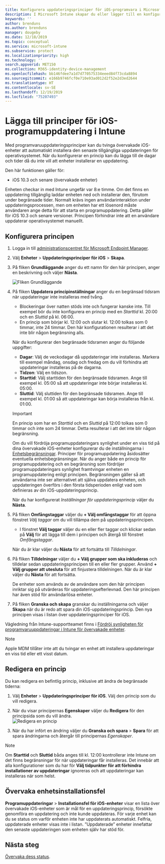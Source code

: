 ```yaml
---
title: Konfigurera uppdateringsprinciper för iOS-programvara i Microsoft Intune – Azure | Microsoft Docs
description: I Microsoft Intune skapar du eller lägger till en konfigurationsprincip för att begränsa när programvaruuppdateringar installeras automatiskt på iOS-enheter. Du kan välja datum och tid när uppdateringar inte installeras. Du kan även tilldela den här principen till grupper, användare eller enheter samt söka efter eventuella installationsfel.
keywords: ''
author: brenduns
ms.author: brenduns
manager: dougeby
ms.date: 12/18/2019
ms.topic: conceptual
ms.service: microsoft-intune
ms.subservice: protect
ms.localizationpriority: high
ms.technology: ''
search.appverid: MET150
ms.collection: M365-identity-device-management
ms.openlocfilehash: bb146fdee7a1d7d770575334eeed84f73cda8894
ms.sourcegitcommit: e166b9746fcf0e710e93ad012d2f52e2d3ed2644
ms.translationtype: HT
ms.contentlocale: sv-SE
ms.lasthandoff: 12/19/2019
ms.locfileid: "75207493"
---
```

# <a name="add-ios-software-update-policies-in-intune"></a>Lägga till principer för iOS-programuppdatering i Intune

Med programvaruuppdateringsprinciper kan du tvinga övervakade iOS-enheter att automatiskt installera den senaste tillgängliga uppdateringen för operativsystemet. När du konfigurerar en princip kan du lägga till de dagar och tider då du inte vill att enheter installerar en uppdatering.

Den här funktionen gäller för:

- iOS 10.3 och senare (övervakade enheter)

Enheten checkar in med Intune ungefär var 8:e timme. Om det finns en uppdatering tillgänglig laddar enheten ned och installerar den, förutom under begränsade tider. Normalt krävs ingen användarinteraktion under uppdateringsprocessen, men om enheten har ett lösenord måste användaren ange detta för att starta en programuppdatering. Detta gäller för iOS 10.3 och senare versioner. Principen förhindrar inte att en användare uppdaterar operativsystemet manuellt.

## <a name="configure-the-policy"></a>Konfigurera principen

1. Logga in till [administrationscentret för Microsoft Endpoint Manager](https://go.microsoft.com/fwlink/?linkid=2109431).
2. Välj **Enheter** > **Uppdateringsprinciper för iOS** > **Skapa**.
3. På fliken **Grundläggande** anger du ett namn för den här principen, anger en beskrivning och väljer **Nästa**.

   ![Fliken Grundläggande](./media/software-updates-ios/basics-tab.png) 

4. På fliken **Uppdatera principinställningar** anger du en begränsad tidsram när uppdateringar inte installeras med tvång.  
   - Blockeringar över natten stöds inte och fungerar kanske inte. Till exempel bör du inte konfigurera en princip med en *Starttid* kl. 20:00 och en *Sluttid* på kl. 06:00.
   - En princip som börjar kl. 12:00 och slutar kl. 12:00 tolkas som 0 timmar, inte 24 timmar. Den här konfigurationen resulterar i att det inte blir någon begränsning alls.

   När du konfigurerar den begränsade tidsramen anger du följande uppgifter:

   - **Dagar**: Välj de veckodagar då uppdateringar inte installeras. Markera till exempel måndag, onsdag och fredag om du vill förhindra att uppdateringar installeras på de dagarna.
   - **Tidzon**: Välj en tidszon.
   - **Starttid**: Välj starttiden för den begränsade tidsramen. Ange till exempel kl. 05:00 så att uppdateringar inte börjar installeras kl. 05:00.
   - **Sluttid**: Välj sluttiden för den begränsade tidsramen. Ange till exempel kl. 01:00 så att uppdateringar kan börja installeras från kl. 01:00.
  
   > [!IMPORTANT]  
   > En princip som har en *Starttid* och en *Sluttid* på 12:00 tolkas som 0 timmar och inte som 24 timmar. Detta resulterar i att det inte blir någon begränsning.  
    
   Om du vill fördröja programuppdateringars synlighet under en viss tid på dina övervakade iOS-enheter konfigurerar du de inställningarna i [Enhetsbegränsningar](../configuration/device-restrictions-ios.md#general). Principer för programuppdatering åsidosätter eventuella enhetsbegränsningar. När du anger både en princip för programuppdatering och en begränsning som fördröjer programuppdateringars synlighet framtvingar enheten en programuppdatering enligt principen. Begränsningen gäller så att användarna inte ser alternativet att själva uppdatera enheten, och uppdateringen överförs i den första tidsperioden enligt vad som definieras av din iOS-uppdateringsprincip.

   När du har konfigurerat *Inställningar för uppdateringsprincip* väljer du **Nästa**. 

5. På fliken **Omfångstaggar** väljer du **+ Välj omfångstaggar** för att öppna fönstret *Välj taggar* om du vill tillämpa dem på uppdateringsprincipen.
   
   - I fönstret **Välj taggar** väljer du en eller fler taggar och klickar sedan på **Välj** för att lägga till dem i principen och återgå till fönstret *Omfångstaggar*.  

   När du är klar väljer du **Nästa** för att fortsätta till *Tilldelningar*.

6. På fliken **Tilldelningar** väljer du **+ Välj grupper som ska inkluderas** och tilldelar sedan uppdateringsprincipen till en eller fler grupper. Använd **+ Välj grupper att utesluta** för att finjustera tilldelningen. När du är klar väljer du **Nästa** för att fortsätta. 

   De enheter som används av de användare som den här principen inriktar sig på utvärderas för uppdateringsefterlevnad. Den här principen har även stöd för användarlösa enheter.

7. På fliken **Granska och skapa** granskar du inställningarna och väljer **Skapa** när du är redo att spara din iOS-uppdateringsprincip. Den nya principen visas i listan över uppdateringsprinciper för iOS.


Vägledning från Intune-supportteamet finns i [Fördröj synligheten för programvaruuppdateringar i Intune för övervakade enheter](https://techcommunity.microsoft.com/t5/Intune-Customer-Success/Delaying-visibility-of-software-updates-in-Intune-for-supervised/ba-p/345753).

> [!NOTE]
> Apple MDM tillåter inte att du tvingar en enhet att installera uppdateringar en viss tid eller ett visst datum.

## <a name="edit-a-policy"></a>Redigera en princip
Du kan redigera en befintlig princip, inklusive att ändra de begränsade tiderna:

1. Välj **Enheter** > **Uppdateringsprinciper för iOS**. Välj den princip som du vill redigera.

2. När du visar principernas **Egenskaper** väljer du **Redigera** för den principsida som du vill ändra.  
   ![Redigera en princip](./media/software-updates-ios/edit-policy.png)   

3. När du har infört en ändring väljer du **Granska och spara** > **Spara** för att spara ändringarna och återgår till principernas *Egenskaper*.  
 
> [!NOTE]
> Om **Starttid** och **Sluttid** båda anges till kl. 12:00 kontrollerar inte Intune om det finns begränsningar för när uppdateringar får installeras. Det innebär att alla konfigurationer som du har för **Välj tidpunkter för att förhindra installationer av uppdateringar** ignoreras och att uppdateringar kan installeras när som helst.  


## <a name="monitor-device-installation-failures"></a>Övervaka enhetsinstallationsfel
<!-- 1352223 -->
**Programuppdateringar** > **Installationsfel för iOS-enheter** visar en lista över övervakade iOS-enheter som är mål för en uppdateringsprincip, försökte genomföra en uppdatering och inte kunde uppdateras. För varje enhet kan du se status om varför enheten inte har uppdaterats automatiskt. Felfria, uppdaterade enheter visas inte i listan. ”Uppdaterade” enheter innefattar den senaste uppdateringen som enheten själv har stöd för.

## <a name="next-steps"></a>Nästa steg

[Övervaka dess status](../configuration/device-profile-monitor.md).
